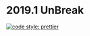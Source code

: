 # 2019.1 UnBreak
[![code style: prettier](https://img.shields.io/badge/code_style-prettier-ff69b4.svg?style=flat-square)](https://github.com/prettier/prettier)
